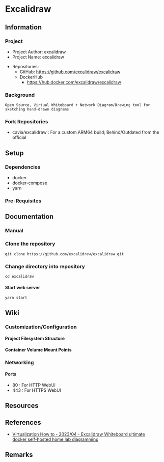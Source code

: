 # Excalidraw

## Information
### Project
+ Project Author: excalidraw
+ Project Name: excalidraw
- Repositories:
    + GitHub: https://github.com/excalidraw/excalidraw
    - DockerHub
        + https://hub.docker.com/excalidraw/excalidraw

### Background
```
Open Source, Virtual Whiteboard + Network Diagram/Drawing tool for sketching hand-drawn diagrams
```

### Fork Repositories
+ cavia/excalidraw : For a custom ARM64 build; Behind/Outdated from the official

## Setup
### Dependencies
+ docker
+ docker-compose
+ yarn

### Pre-Requisites


## Documentation
### Manual

### Clone the repository
```console
git clone https://github.com/excalidraw/excalidraw.git
```

### Change directory into repository
```console
cd excalidraw
```

#### Start web server
```console
yarn start
```

## Wiki
### Customization/Configuration
#### Project Filesystem Structure

#### Container Volume Mount Points

### Networking
#### Ports
+ 80 : For HTTP WebUI
+ 443 : For HTTPS WebUI

## Resources

## References
+ [Virtualization How to - 2023/04 - Excalidraw Whiteboard ultimate docker self-hosted home lab diagramming](https://www.virtualizationhowto.com/2023/04/excalidraw-whiteboard-ultimate-docker-self-hosted-home-lab-diagramming/)

## Remarks
